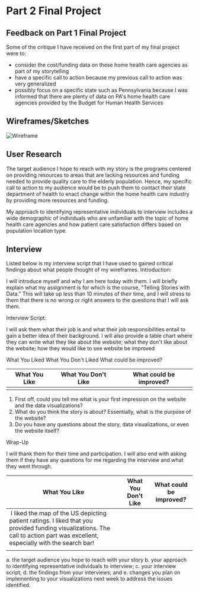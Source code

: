 # Part 2 Final Project

## Feedback on Part 1 Final Project
Some of the critique I have received on the first part of my final project were to:
* consider the cost/funding data on these home health care agencies as part of my storytelling
* have a specific call to action because my previous call to action was very generalized
* possibly focus on a specific state such as Pennsylvania because I was informed that there are plenty of data on PA's home health care agencies provided by the Budget for Human Health Services

## Wireframes/Sketches
![Wireframe](https://user-images.githubusercontent.com/78512051/110722809-f2bc0d80-81e0-11eb-8c48-975d908c22d1.png)

## User Research 
The target audience I hope to reach with my story is the programs centered on providing resources to areas that are lacking resources and funding needed to provide quality care to the elderly population. Hence, my specific call to action to my audience would be to push them to contact their state department of health to enact change within the home health care industry by providing more resources and funding. 

My approach to identifying representative individuals to interview includes a wide demographic of individuals who are unfamiliar with the topic of home health care agencies and how patient care satisfaction differs based on population location type. 

## Interview 
Listed below is my interview script that I have used to gained critical findings about what people thought of my wireframes. 
Introduction:

I will introduce myself and why I am here today with them. I will briefly explain what my assignment is for which is the course, "Telling Stories with Data." This will take up less than 10 minutes of their time, and I will stress to them that there is no wrong or right answers to the questions that I will ask them. 

Interview Script:

I will ask them what their job is and what their job responsibilities entail to gain a better idea of their background. I will also provide a table chart where they can write what they like about the website; what they don't like about the website; how they would like to see website be improved

What You Liked	What You Don't Liked	What could be improved?

| What You Like  | What You Don't Like | What could be improved? |
| -------------  | ------------------- | ----------------------- |
|                |                     |                         |

1. First off, could you tell me what is your first impression on the website and the data visualizations?
2. What do you think the story is about? Essentially, what is the purpose of the website?
3. Do you have any questions about the story, data visualizations, or even the website itself?

Wrap-Up

I will thank them for their time and participation. I will also end with asking them if they have any questions for me regarding the interview and what they went through.

| What You Like  | What You Don't Like | What could be improved? |
| -------------  | ------------------- | ----------------------- |
|    I liked the map of the US depicting patient ratings. I liked that you provided funding visualizations. The call to action part was excellent, especially with the search bar!
             |                     |                         |

a. the target audience you hope to reach with your story
b. your approach to identifying representative individuals to interview; 
c. your interview script; 
d. the findings from your interviews; and 
e. changes you plan on implementing to your visualizations next week to address the issues identified. 
